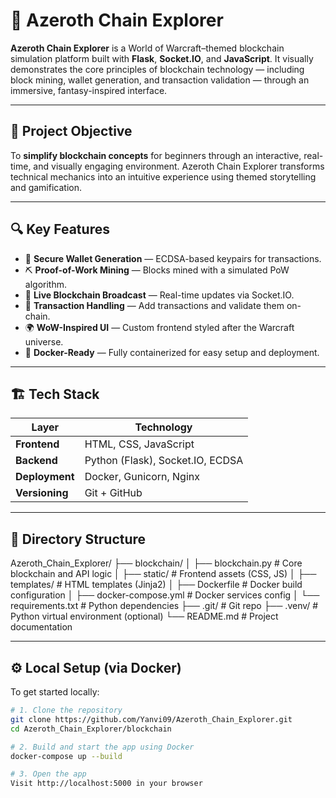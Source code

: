 # 🧱 Azeroth Chain Explorer

**Azeroth Chain Explorer** is a World of Warcraft–themed blockchain simulation platform built with **Flask**, **Socket.IO**, and **JavaScript**. It visually demonstrates the core principles of blockchain technology — including block mining, wallet generation, and transaction validation — through an immersive, fantasy-inspired interface.

---

## 🎯 Project Objective

To **simplify blockchain concepts** for beginners through an interactive, real-time, and visually engaging environment. Azeroth Chain Explorer transforms technical mechanics into an intuitive experience using themed storytelling and gamification.

---

## 🔍 Key Features

- 🔐 **Secure Wallet Generation** — ECDSA-based keypairs for transactions.
- ⛏️ **Proof-of-Work Mining** — Blocks mined with a simulated PoW algorithm.
- 🔄 **Live Blockchain Broadcast** — Real-time updates via Socket.IO.
- 🧩 **Transaction Handling** — Add transactions and validate them on-chain.
- 🌍 **WoW-Inspired UI** — Custom frontend styled after the Warcraft universe.
- 🐳 **Docker-Ready** — Fully containerized for easy setup and deployment.

---

## 🏗️ Tech Stack

| Layer        | Technology                         |
|--------------|-------------------------------------|
| **Frontend** | HTML, CSS, JavaScript               |
| **Backend**  | Python (Flask), Socket.IO, ECDSA    |
| **Deployment** | Docker, Gunicorn, Nginx            |
| **Versioning** | Git + GitHub                        |

---

## 📂 Directory Structure
Azeroth_Chain_Explorer/
├── blockchain/
│ ├── blockchain.py # Core blockchain and API logic
│ ├── static/ # Frontend assets (CSS, JS)
│ ├── templates/ # HTML templates (Jinja2)
│ ├── Dockerfile # Docker build configuration
│ ├── docker-compose.yml # Docker services config
│ └── requirements.txt # Python dependencies
├── .git/ # Git repo
├── .venv/ # Python virtual environment (optional)
└── README.md # Project documentation


---

## ⚙️ Local Setup (via Docker)

To get started locally:

```bash
# 1. Clone the repository
git clone https://github.com/Yanvi09/Azeroth_Chain_Explorer.git
cd Azeroth_Chain_Explorer/blockchain

# 2. Build and start the app using Docker
docker-compose up --build

# 3. Open the app
Visit http://localhost:5000 in your browser

